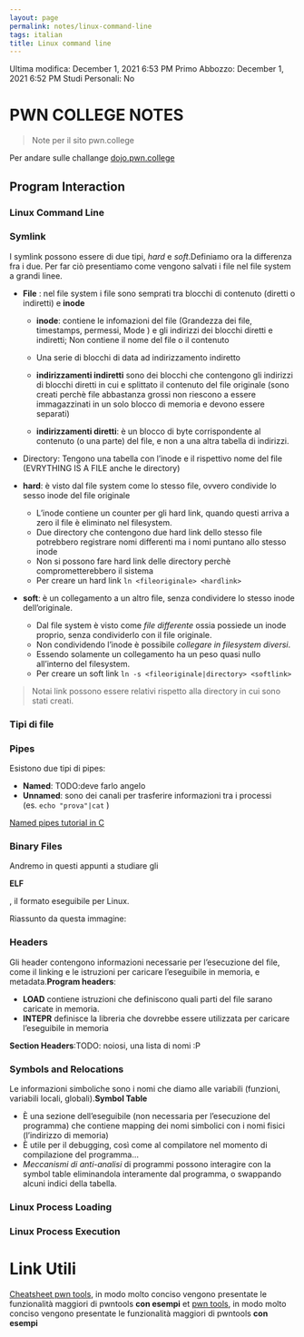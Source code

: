 ```yaml
---
layout: page
permalink: notes/linux-command-line
tags: italian
title: Linux command line
---
```


Ultima modifica: December 1, 2021 6:53 PM
Primo Abbozzo: December 1, 2021 6:52 PM
Studi Personali: No

# **PWN COLLEGE NOTES**

> Note per il sito pwn.college
>

Per andare sulle challange [dojo.pwn.college](https://dojo.pwn.college/)

## **Program Interaction**

### **Linux Command Line**

### **Symlink**

I symlink possono essere di due tipi, *hard* e *soft*.Definiamo ora la differenza fra i due. Per far ciò presentiamo come vengono salvati i file nel file system a grandi linee.

- **File** : nel file system i file sono semprati tra blocchi di contenuto (diretti o indiretti) e **inode**
    - **inode**: contiene le infomazioni del file (Grandezza dei file, timestamps, permessi, Mode ) e gli indirizzi dei blocchi diretti e indiretti; Non contiene il nome del file o il contenuto

    - Una serie di blocchi di data ad indirizzamento indiretto
    - **indirizzamenti indiretti** sono dei blocchi che contengono gli indirizzi di blocchi diretti in cui e splittato il contenuto del file originale (sono creati perchè file abbastanza grossi non riescono a essere immagazzinati in un solo blocco di memoria e devono essere separati)
    - **indirizzamenti diretti**: è un blocco di byte corrispondente al contenuto (o una parte) del file, e non a una altra tabella di indirizzi.
- Directory: Tengono una tabella con l’inode e il rispettivo nome del file (EVRYTHING IS A FILE anche le directory)

- **hard**: è visto dal file system come lo stesso file, ovvero condivide lo sesso inode del file originale
    - L’inode contiene un counter per gli hard link, quando questi arriva a zero il file è eliminato nel filesystem.
    - Due directory che contengono due hard link dello stesso file potrebbero registrare nomi differenti ma i nomi puntano allo stesso inode
    - Non si possono fare hard link delle directory perchè comprometterebbero il sistema
    - Per creare un hard link `ln <fileoriginale> <hardlink>`
- **soft**: è un collegamento a un altro file, senza condividere lo stesso inode dell’originale.
    - Dal file system è visto come *file differente* ossia possiede un inode proprio, senza condividerlo con il file originale.
    - Non condividendo l’inode è possibile *collegare in filesystem diversi*.
    - Essendo solamente un collegamento ha un peso quasi nullo all’interno del filesystem.
    - Per creare un soft link `ln -s <fileoriginale|directory> <softlink>`

> Notai link possono essere relativi rispetto alla directory in cui sono stati creati.
>

### **Tipi di file**

### **Pipes**

Esistono due tipi di pipes:

- **Named**: TODO:deve farlo angelo
- **Unnamed**: sono dei canali per trasferire informazioni tra i processi (es. `echo "prova"|cat` )

[Named pipes tutorial in C]([https://jameshfisher.com/2017/02/17/how-do-i-call-a-program-in-c-with](https://jameshfisher.com/2017/02/17/how-do-i-call-a-program-in-c-with)-pipes/)

### **Binary Files**

Andremo in questi appunti a studiare gli

**ELF**

, il formato eseguibile per Linux.

Riassunto da questa immagine:

### **Headers**

Gli header contengono informazioni necessarie per l’esecuzione del file, come il linking e le istruzioni per caricare l’eseguibile in memoria, e metadata.**Program headers**:

- **LOAD** contiene istruzioni che definiscono quali parti del file sarano caricate in memoria.
- **INTEPR** definisce la libreria che dovrebbe essere utilizzata per caricare l’eseguibile in memoria

**Section Headers**:TODO: noiosi, una lista di nomi :P

### **Symbols and Relocations**

Le informazioni simboliche sono i nomi che diamo alle variabili (funzioni, variabili locali, globali).**Symbol Table**

- È una sezione dell’eseguibile (non necessaria per l’esecuzione del programma) che contiene mapping dei nomi simbolici con i nomi fisici (l’indirizzo di memoria)
- È utile per il debugging, così come al compilatore nel momento di compilazione del programma…
- *Meccanismi di anti-analisi* di programmi possono interagire con la symbol table eliminandola interamente dal programma, o swappando alcuni indici della tabella.

### **Linux Process Loading**

### **Linux Process Execution**

# **Link Utili**

[Cheatsheet pwn tools](https://gist.github.com/anvbis/64907e4f90974c4bdd930baeb705dedf), in modo molto conciso vengono presentate le funzionalità maggiori di pwntools **con esempi**
et [pwn tools](https://gist.github.com/anvbis/64907e4f90974c4bdd930baeb705dedf), in modo molto conciso vengono presentate le funzionalità maggiori di pwntools **con esempi**
